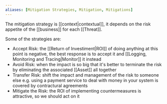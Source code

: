 ```yaml
---
aliases: [Mitigation Strategies, Mitigation, Mitigations]
---
```


The mitigation strategy is [[context|contextual]], it depends on the risk appetite of the [[business]] for each [[Threat]].

Some of the strategies are:

- Accept Risk: the [[Return of Investiment|ROI]] of doing anything at this point is negative, the best response is to accept it and [[Logging, Monitoring and Tracing|Monitor]] it instead
- Avoid Risk: when the impact is so big that it's better to terminate the risk by eliminating the associated [[Asset]] all together
- Transfer Risk: shift the impact and management of the risk to someone else e.g. using a payment service to deal with money in your system is covered by contractural agreements
- Mitigate the Risk: the ROI of implementing countermeasures is attractive, so we should act on it